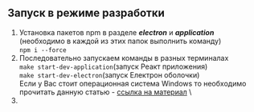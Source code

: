 ## **Запуск в режиме разработки**
1) Установка пакетов npm в разделе **_electron_**  и **_application_** (необходимо в каждой из этих папок выполнить команду) \
`npm i --force`
2) Последовательно запускаем команды в разных терминалах  \
`make start-dev-application`(запуск Реакт приложения) \
`make start-dev-electron`(запуск Електрон оболочки) \
Если у Вас стоит операционная система Windows то необходимо прочитать данную статью - 
   [ссылка на материал](https://stackoverflow.com/questions/2532234/how-to-run-a-makefile-in-windows) \
3) 
